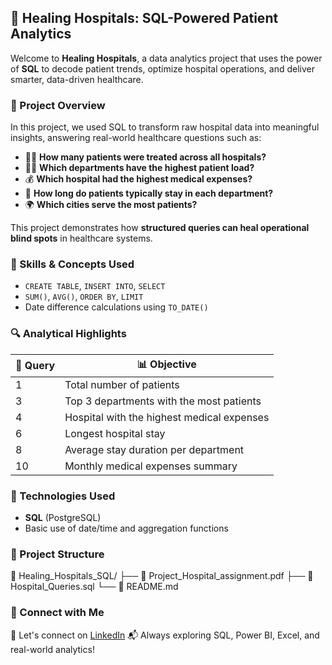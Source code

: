 ## 🏥 Healing Hospitals: SQL-Powered Patient Analytics

Welcome to **Healing Hospitals**, a data analytics project that uses the power of **SQL** to decode patient trends, optimize hospital operations, and deliver smarter, data-driven healthcare.

### 📌 Project Overview

In this project, we used SQL to transform raw hospital data into meaningful insights, answering real-world healthcare questions such as:

* 🧍‍♂️ **How many patients were treated across all hospitals?**
* 👨‍⚕️ **Which departments have the highest patient load?**
* 💰 **Which hospital had the highest medical expenses?**
* 📅 **How long do patients typically stay in each department?**
* 🌍 **Which cities serve the most patients?**

This project demonstrates how **structured queries can heal operational blind spots** in healthcare systems.


### 🧠 Skills & Concepts Used

* `CREATE TABLE`, `INSERT INTO`, `SELECT`
* `SUM()`, `AVG()`, `ORDER BY`, `LIMIT`
* Date difference calculations using `TO_DATE()`


### 🔍 Analytical Highlights

| 🔢 Query | 📊 Objective                               |
| -------- | ------------------------------------------ |
| 1        | Total number of patients                   |
| 3        | Top 3 departments with the most patients   |
| 4        | Hospital with the highest medical expenses |
| 6        | Longest hospital stay                      |
| 8        | Average stay duration per department       |
| 10       | Monthly medical expenses summary           |


### 🧾 Technologies Used

* **SQL** (PostgreSQL)
* Basic use of date/time and aggregation functions


### 📂 Project Structure
📁 Healing_Hospitals_SQL/
├── 📄 Project_Hospital_assignment.pdf
├── 🧾 Hospital_Queries.sql
└── 📝 README.md

### 🔗 Connect with Me

💼 Let's connect on [LinkedIn](www.linkedin.com/in/sameersameersito)
📬 Always exploring SQL, Power BI, Excel, and real-world analytics!


